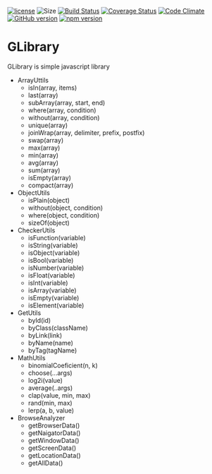 [![license](https://img.shields.io/github/license/mashape/apistatus.svg)](https://github.com/G43riko/GLibrary/blob/master/LICENSE)
![Size](https://reposs.herokuapp.com/?path=G43riko/GLibrary)
[![Build Status](https://api.travis-ci.org/G43riko/GLibrary.svg?branch=master)](https://travis-ci.org/G43riko/GLibrary)
[![Coverage Status](https://coveralls.io/repos/github/G43riko/GLibrary/badge.svg?branch=master)](https://coveralls.io/github/G43riko/GLibrary?branch=master)
[![Code Climate](https://codeclimate.com/github/G43riko/GLibrary.svg)](https://codeclimate.com/github/G43riko/GLibrary)
[![GitHub version](https://badge.fury.io/gh/G43riko%2FGLibrary.svg)](https://badge.fury.io/gh/G43riko%2FGLibrary)
[![npm version](https://badge.fury.io/js/glibrary.svg)](https://badge.fury.io/js/glibrary)
# GLibrary

GLibrary is simple javascript library


 - ArrayUttils
     - isIn(array, items)
     - last(array)
     - subArray(array, start, end)
     - where(array, condition)
     - without(array, condition)
     - unique(array)
     - joinWrap(array, delimiter, prefix, postfix)
     - swap(array)
     - max(array)
     - min(array)
     - avg(array)
     - sum(array)
     - isEmpty(array)
     - compact(array)
 - ObjectUtils
     - isPlain(object)
     - without(object, condition)
     - where(object, condition)
     - sizeOf(object)
 - CheckerUtils
     - isFunction(variable)
     - isString(variable)
     - isObject(variable)
     - isBool(variable)
     - isNumber(variable)
     - isFloat(variable)
     - isInt(variable)
     - isArray(variable)
     - isEmpty(variable)
     - isElement(variable)
 - GetUtils
     - byId(id)
     - byClass(className)
     - byLink(link)
     - byName(name)
     - byTag(tagName)
 - MathUtils
     - binomialCoeficient(n, k)
     - choose(...args)
     - log2i(value)
     - average(..args)
     - clap(value, min, max)
     - rand(min, max)
     - lerp(a, b, value)
 - BrowseAnalyzer
     - getBrowserData()
     - getNaigatorData()
     - getWindowData()
     - getScreenData()
     - getLocationData()
     - getAllData()
